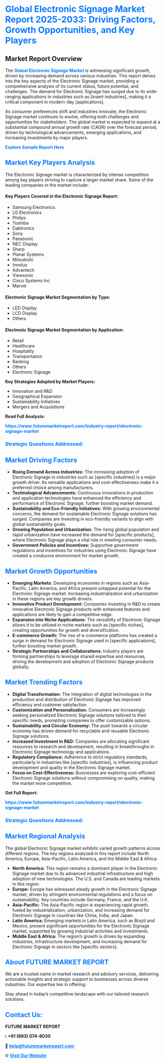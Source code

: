<h1 style="color: #007BFF;">Global Electronic Signage Market Report 2025-2033: Driving Factors, Growth Opportunities, and Key Players</h1>

<section id="overview">
<h2>Market Report Overview</h2>
<p>The <a href="https://www.futuremarketreport.com/industry-report/electronic-signage-market" style="color: #007BFF; text-decoration: none;"><strong>Global Electronic Signage Market</strong></a> is witnessing significant growth, driven by increasing demand across various industries. This report delves into the key aspects of the Electronic Signage market, providing a comprehensive analysis of its current status, future potential, and challenges. The demand for Electronic Signage has surged due to its wide-ranging applications in industries such as [insert industries], making it a critical component in modern-day [applications].</p>
<p>As consumer preferences shift and industries innovate, the Electronic Signage market continues to evolve, offering both challenges and opportunities for stakeholders. The global market is expected to expand at a substantial compound annual growth rate (CAGR) over the forecast period, driven by technological advancements, emerging applications, and increasing investments by major players.</p>
</section>

<section id="overview">
<p><a href="https://www.futuremarketreport.com/request-sample/reportId=111996" style="color: #007BFF; text-decoration: none;"><strong>Explore Sample Report Here</strong></a></p>
</section>

<section id="key-players">
<h2 style="color: #007BFF;">Market Key Players Analysis</h2>
<p>The Electronic Signage market is characterized by intense competition among key players striving to capture a larger market share. Some of the leading companies in the market include:</p>
<h4>Key Players Covered in the Electronic Signage Report:</h4>
<ul><li>Samsung Electronics</li><li>LG Electronics</li><li>Philips</li><li>Toshiba</li><li>Daktronics</li><li>Sony</li><li>Panasonic</li><li>NEC Display</li><li>Sharp</li><li>Planar Systems</li><li>Mitsubishi</li><li>Innolux</li><li>Advantech</li><li>Viewsonic</li><li>Cisco Systems Inc</li><li>Marvel</li></ul>
<h4>Electronic Signage Market Segmentation by Type:</h4>
<ul><li>LED Display</li><li>LCD Display</li><li>Others</li></ul>

<h4>Electronic Signage Market Segmentation by Application:</h4>
<ul><li>Retail</li><li>Healthcare</li><li>Hospitality</li><li>Transportation</li><li>Banking</li><li>Others</li><li>Electronic Signage</li></ul>
<p><strong>Key Strategies Adopted by Market Players:</strong></p>
<ul>
<li>Innovation and R&D</li>
<li>Geographical Expansion</li>
<li>Sustainability Initiatives</li>
<li>Mergers and Acquisitions</li>
</ul>
</section>

<section>
<p><strong>Read Full Analysis: </strong></p><a href="https://www.futuremarketreport.com/industry-report/electronic-signage-market" style="color: #007BFF; text-decoration: none;"><strong>https://www.futuremarketreport.com/industry-report/electronic-signage-market</strong></a>
<h3 style="color: #007BFF;">Strategic Questions Addressed:</h3>
</section>

<section id="driving-factors">
<h2 style="color: #007BFF;">Market Driving Factors</h2>
<ul>
<li><strong>Rising Demand Across Industries:</strong> The increasing adoption of Electronic Signage in industries such as [specific industries] is a major growth driver. Its versatile applications and cost-effectiveness make it a preferred choice among manufacturers.</li>
<li><strong>Technological Advancements:</strong> Continuous innovations in production and application technologies have enhanced the efficiency and performance of Electronic Signage, further boosting market demand.</li>
<li><strong>Sustainability and Eco-Friendly Initiatives:</strong> With growing environmental concerns, the demand for sustainable Electronic Signage solutions has surged. Companies are investing in eco-friendly variants to align with global sustainability goals.</li>
<li><strong>Growing Population and Urbanization:</strong> The rising global population and rapid urbanization have increased the demand for [specific products], where Electronic Signage plays a vital role in meeting consumer needs.</li>
<li><strong>Government Policies and Incentives:</strong> Supportive government regulations and incentives for industries using Electronic Signage have created a conducive environment for market growth.</li>
</ul>
</section>

<section id="growth-opportunities">
<h2 style="color: #007BFF;">Market Growth Opportunities</h2>
<ul>
<li><strong>Emerging Markets:</strong> Developing economies in regions such as Asia-Pacific, Latin America, and Africa present untapped potential for the Electronic Signage market. Increasing industrialization and urbanization in these regions are key growth drivers.</li>
<li><strong>Innovative Product Development:</strong> Companies investing in R&D to create innovative Electronic Signage products with enhanced features and applications are likely to gain a competitive edge.</li>
<li><strong>Expansion into Niche Applications:</strong> The versatility of Electronic Signage allows it to be utilized in niche markets such as [specific niches], creating opportunities for growth and diversification.</li>
<li><strong>E-commerce Growth:</strong> The rise of e-commerce platforms has created a surge in demand for Electronic Signage used in [specific applications], further boosting market growth.</li>
<li><strong>Strategic Partnerships and Collaborations:</strong> Industry players are forming partnerships to leverage shared expertise and resources, driving the development and adoption of Electronic Signage products globally.</li>
</ul>
</section>

<section id="trending-factors">
<h2 style="color: #007BFF;">Market Trending Factors</h2>
<ul>
<li><strong>Digital Transformation:</strong> The integration of digital technologies in the production and distribution of Electronic Signage has improved efficiency and customer satisfaction.</li>
<li><strong>Customization and Personalization:</strong> Consumers are increasingly seeking personalized Electronic Signage solutions tailored to their specific needs, prompting companies to offer customizable options.</li>
<li><strong>Sustainability and Circular Economy:</strong> The push towards a circular economy has driven demand for recyclable and reusable Electronic Signage solutions.</li>
<li><strong>Increased Investment in R&D:</strong> Companies are allocating significant resources to research and development, resulting in breakthroughs in Electronic Signage technology and applications.</li>
<li><strong>Regulatory Compliance:</strong> Adherence to strict regulatory standards, particularly in industries like [specific industries], is influencing product development and quality in the Electronic Signage market.</li>
<li><strong>Focus on Cost-Effectiveness:</strong> Businesses are exploring cost-efficient Electronic Signage solutions without compromising on quality, making the market more competitive.</li>
</ul>
</section>

<section>
<p><strong>Get Full Report: </strong></p><a href="https://www.futuremarketreport.com/industry-report/electronic-signage-market" style="color: #007BFF; text-decoration: none;"><strong>https://www.futuremarketreport.com/industry-report/electronic-signage-market</strong></a>
<h3 style="color: #007BFF;">Strategic Questions Addressed:</h3>
</section>


<section id="regional-analysis">
<h2 style="color: #007BFF;">Market Regional Analysis</h2>
<p>The global Electronic Signage market exhibits varied growth patterns across different regions. The key regions analyzed in this report include North America, Europe, Asia-Pacific, Latin America, and the Middle East & Africa:</p>
<ul>
<li><strong>North America:</strong> This region remains a dominant player in the Electronic Signage market due to its advanced industrial infrastructure and high adoption of new technologies. The U.S. and Canada are leading markets in this region.</li>
<li><strong>Europe:</strong> Europe has witnessed steady growth in the Electronic Signage market, driven by stringent environmental regulations and a focus on sustainability. Key countries include Germany, France, and the U.K.</li>
<li><strong>Asia-Pacific:</strong> The Asia-Pacific region is experiencing rapid growth, fueled by industrialization, urbanization, and increasing demand for Electronic Signage in countries like China, India, and Japan.</li>
<li><strong>Latin America:</strong> Emerging markets in Latin America, such as Brazil and Mexico, present significant opportunities for the Electronic Signage market, supported by growing industrial activities and investments.</li>
<li><strong>Middle East & Africa:</strong> The region’s growth is driven by expanding industries, infrastructure development, and increasing demand for Electronic Signage in sectors like [specific sectors].</li>
</ul>
</section>

<footer>
<h2 style="color: #007BFF;">About FUTURE MARKET REPORT</h2>
<p>We are a trusted name in market research and advisory services, delivering actionable insights and strategic support to businesses across diverse industries. Our expertise lies in offering:</p>

<p>Stay ahead in today’s competitive landscape with our tailored research solutions.</p>

<h2 style="color: #007BFF;">Contact Us:</h2>
<p><strong>FUTURE MARKET REPORT</strong></p>
<p>📞 <strong>+91 (883) 074-8030</strong></p>
<p>📧 <strong><a href="mailto:help@futuremarketreport.com" style="color: #007BFF;">help@futuremarketreport.com</a></strong></p>
<p>🌐 <strong><a href="https://www.futuremarketreport.com/" style="color: #007BFF;">Visit Our Website</a></strong></p>
</footer>